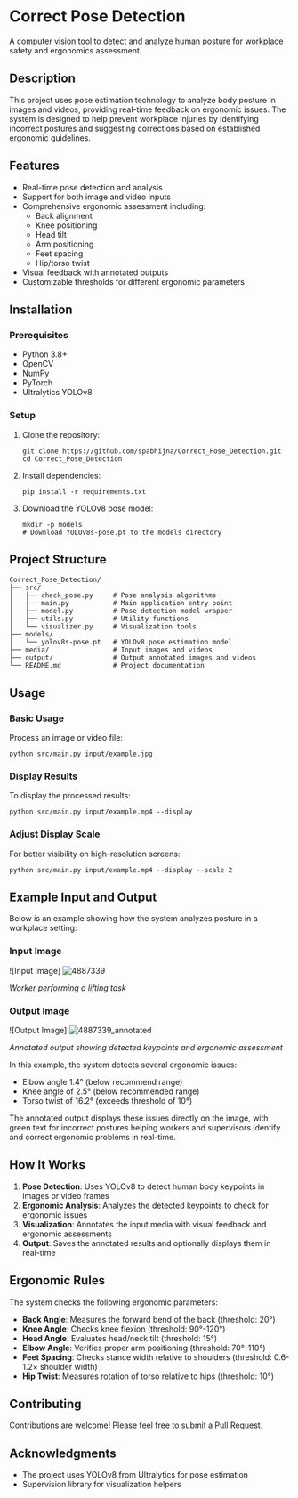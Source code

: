 # Correct Pose Detection

A computer vision tool to detect and analyze human posture for workplace safety and ergonomics assessment.

## Description

This project uses pose estimation technology to analyze body posture in images and videos, providing real-time feedback on ergonomic issues. The system is designed to help prevent workplace injuries by identifying incorrect postures and suggesting corrections based on established ergonomic guidelines.

## Features

- Real-time pose detection and analysis
- Support for both image and video inputs
- Comprehensive ergonomic assessment including:
  - Back alignment
  - Knee positioning
  - Head tilt
  - Arm positioning
  - Feet spacing
  - Hip/torso twist
- Visual feedback with annotated outputs
- Customizable thresholds for different ergonomic parameters

## Installation

### Prerequisites

- Python 3.8+
- OpenCV
- NumPy
- PyTorch
- Ultralytics YOLOv8

### Setup

1. Clone the repository:
   ```
   git clone https://github.com/spabhijna/Correct_Pose_Detection.git
   cd Correct_Pose_Detection
   ```

2. Install dependencies:
   ```
   pip install -r requirements.txt
   ```

3. Download the YOLOv8 pose model:
   ```
   mkdir -p models
   # Download YOLOv8s-pose.pt to the models directory
   ```

## Project Structure

```
Correct_Pose_Detection/
├── src/
│   ├── check_pose.py     # Pose analysis algorithms
│   ├── main.py           # Main application entry point
│   ├── model.py          # Pose detection model wrapper
│   ├── utils.py          # Utility functions
│   └── visualizer.py     # Visualization tools
├── models/
│   └── yolov8s-pose.pt   # YOLOv8 pose estimation model
├── media/                # Input images and videos
├── output/               # Output annotated images and videos
└── README.md             # Project documentation
```

## Usage

### Basic Usage

Process an image or video file:

```
python src/main.py input/example.jpg
```

### Display Results

To display the processed results:

```
python src/main.py input/example.mp4 --display
```

### Adjust Display Scale

For better visibility on high-resolution screens:

```
python src/main.py input/example.mp4 --display --scale 2
```

## Example Input and Output

Below is an example showing how the system analyzes posture in a workplace setting:

### Input Image
![Input Image]
![4887339](https://github.com/user-attachments/assets/a4ff5a23-96a6-452f-abfa-2ba65e3ea090)

*Worker performing a lifting task*

### Output Image
![Output Image]
![4887339_annotated](https://github.com/user-attachments/assets/6a71b013-8d5d-4d37-9f8d-f0ae459e052c)

*Annotated output showing detected keypoints and ergonomic assessment*

In this example, the system detects several ergonomic issues:
- Elbow angle 1.4° (below recommend range)
- Knee angle of 2.5° (below recommended range)
- Torso twist of 16.2° (exceeds threshold of 10°)

The annotated output displays these issues directly on the image, with green text for incorrect postures helping workers and supervisors identify and correct ergonomic problems in real-time.

## How It Works

1. **Pose Detection**: Uses YOLOv8 to detect human body keypoints in images or video frames
2. **Ergonomic Analysis**: Analyzes the detected keypoints to check for ergonomic issues
3. **Visualization**: Annotates the input media with visual feedback and ergonomic assessments
4. **Output**: Saves the annotated results and optionally displays them in real-time

## Ergonomic Rules

The system checks the following ergonomic parameters:

- **Back Angle**: Measures the forward bend of the back (threshold: 20°)
- **Knee Angle**: Checks knee flexion (threshold: 90°-120°)
- **Head Angle**: Evaluates head/neck tilt (threshold: 15°)
- **Elbow Angle**: Verifies proper arm positioning (threshold: 70°-110°)
- **Feet Spacing**: Checks stance width relative to shoulders (threshold: 0.6-1.2× shoulder width)
- **Hip Twist**: Measures rotation of torso relative to hips (threshold: 10°)

## Contributing

Contributions are welcome! Please feel free to submit a Pull Request.

## Acknowledgments

- The project uses YOLOv8 from Ultralytics for pose estimation
- Supervision library for visualization helpers
